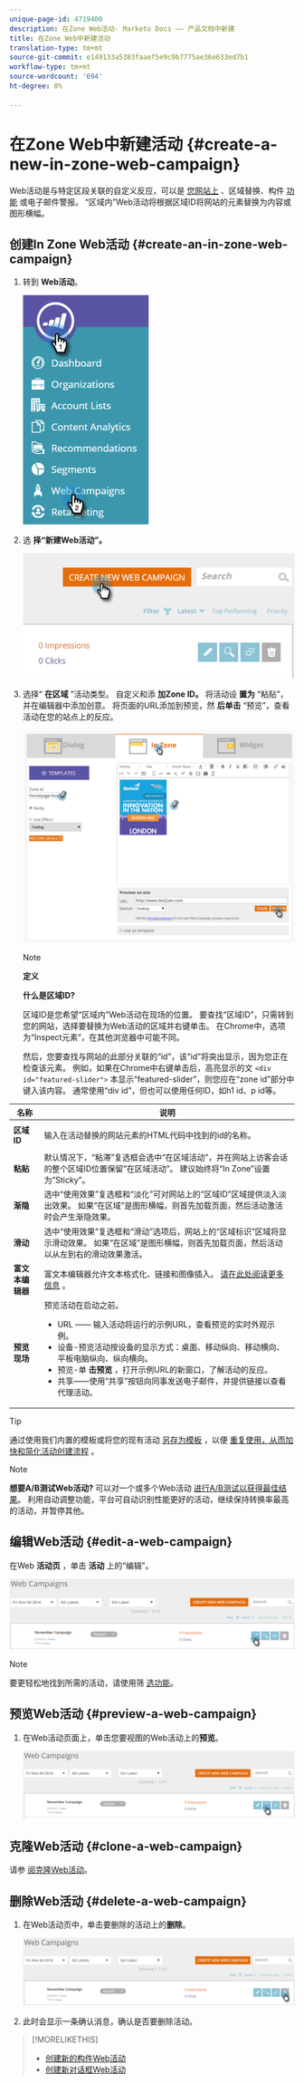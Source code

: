 ```yaml
---
unique-page-id: 4719400
description: 在Zone Web活动- Marketo Docs —— 产品文档中新建
title: 在Zone Web中新建活动
translation-type: tm+mt
source-git-commit: e149133a5383faaef5e9c9b7775ae36e633ed7b1
workflow-type: tm+mt
source-wordcount: '694'
ht-degree: 0%

---
```



# 在Zone Web中新建活动 {#create-a-new-in-zone-web-campaign}

Web活动是与特定区段关联的自定义反应，可以是 [您网站上](create-a-new-dialog-web-campaign.md) 、区域替换、构件 [功能](create-a-new-widget-web-campaign.md) 或电子邮件警报。 “区域内”Web活动将根据区域ID将网站的元素替换为内容或图形横幅。

## 创建In Zone Web活动 {#create-an-in-zone-web-campaign}

1. 转到 **Web活动**。

   ![](assets/image2016-8-18-15-3a54-3a21.png)

1. 选 **择“新建Web活动”。**

   ![](assets/create-new-web-campaign-hand.png)

1. 选择“ **在区域** ”活动类型。 自定义和添 **加Zone ID。** 将活动设 **置为** “粘贴”，并在编辑器中添加创意。 将页面的URL添加到预览，然 **后单击** “预览”，查看活动在您的站点上的反应。

   ![](assets/new-3-1.png)

   >[!NOTE]
   >
   >**定义**
   >
   >
   >**什么是区域ID?**
   >
   >
   >区域ID是您希望“区域内”Web活动在现场的位置。 要查找“区域ID”，只需转到您的网站，选择要替换为Web活动的区域并右键单击。 在Chrome中，选项为“Inspect元素”，在其他浏览器中可能不同。
   >
   >
   >然后，您要查找与网站的此部分关联的“id”，该“id”将突出显示，因为您正在检查该元素。 例如，如果在Chrome中右键单击后，高亮显示的文 `<div id="featured-slider">` 本显示“featured-slider”，则您应在“zone id”部分中键入该内容。 通常使用“div id”，但也可以使用任何ID，如h1 id、p id等。

<table> 
 <thead> 
  <tr> 
   <th colspan="1" rowspan="1">名称</th> 
   <th colspan="1" rowspan="1">说明</th> 
  </tr> 
 </thead> 
 <tbody> 
  <tr> 
   <td colspan="1" rowspan="1"><strong> 区域ID </strong></td> 
   <td colspan="1" rowspan="1"><p>输入在活动替换的网站元素的HTML代码中找到的id的名称。</p></td> 
  </tr> 
  <tr> 
   <td colspan="1" rowspan="1"><p><strong> 粘贴 </strong></p></td> 
   <td colspan="1" rowspan="1">默认情况下，“粘滞”复选框会选中“在区域活动”，并在网站上访客会话的整个区域ID位置保留“在区域活动”。 建议始终将“In Zone”设置为“Sticky”。</td> 
  </tr> 
  <tr> 
   <td colspan="1" rowspan="1"><p><strong> 渐隐</strong> </p></td> 
   <td colspan="1" rowspan="1">选中“使用效果”复选框和“淡化”可对网站上的“区域ID”区域提供淡入淡出效果。 如果“在区域”是图形横幅，则首先加载页面，然后活动激活时会产生渐隐效果。</td> 
  </tr> 
  <tr> 
   <td colspan="1"><strong>滑动</strong></td> 
   <td colspan="1">选中“使用效果”复选框和“滑动”选项后，网站上的“区域标识”区域将显示滑动效果。 如果“在区域”是图形横幅，则首先加载页面，然后活动以从左到右的滑动效果激活。</td> 
  </tr> 
  <tr> 
   <td colspan="1"><strong> 富文本编辑器  </strong></td> 
   <td colspan="1">富文本编辑器允许文本格式化、链接和图像插入。 <a href="using-the-web-personalization-rich-text-editor.md">请在此处阅读更多信息</a> 。</td> 
  </tr> 
  <tr> 
   <td colspan="1"><strong> 预览现场   </strong></td> 
   <td colspan="1">预览活动在启动之前。 <br> 
    <ul> 
     <li> URL —— 输入活动将运行的示例URL，查看预览的实时外观示例。</li> 
     <li>设备-预览活动按设备的显示方式：桌面、移动纵向、移动横向、平板电脑纵向、纵向横向。</li> 
     <li> 预览-单 <strong>击预览</strong> ，打开示例URL的新窗口，了解活动的反应。</li> 
     <li> 共享——使用“共享”按钮向同事发送电子邮件，并提供链接以查看代理活动。</li> 
    </ul></td> 
  </tr> 
 </tbody> 
</table>

>[!TIP]
>
>通过使用我们内置的模板或将您的现有活动 [另存为模板](../../../product-docs/web-personalization/using-templates/using-templates-to-create-web-campaigns.md) ，以便 [重复使用，从而加快和简化活动创建流程](../../../product-docs/web-personalization/using-templates/using-templates-to-create-web-campaigns.md) 。

>[!NOTE]
>
>**想要A/B测试Web活动?** 可以对一个或多个Web活动 [进行A/B测试以获得最佳结果](ab-test-your-web-campaign.md)。 利用自动调整功能，平台可自动识别性能更好的活动，继续保持转换率最高的活动，并暂停其他。

## 编辑Web活动 {#edit-a-web-campaign}

在Web **活动页** ，单击 **活动** 上的“编辑”。

![](assets/in-zone-web-campaign-edit.png)

>[!NOTE]
>
>要更轻松地找到所需的活动，请使用筛 [选功能](filter-web-campaigns.md)。

## 预览Web活动 {#preview-a-web-campaign}

1. 在Web活动页面上，单击您要视图的Web活动上的**预览**。

   ![](assets/in-zone-web-campaign-preview.png)

## 克隆Web活动 {#clone-a-web-campaign}

请参 [阅克隆Web活动](clone-a-web-campaign.md)。

## 删除Web活动 {#delete-a-web-campaign}

1. 在Web活动页中，单击要删除的活动上的**删除**。

   ![](assets/in-zone-web-campaign-delete.png)

1. 此时会显示一条确认消息，确认是否要删除活动。

>[!MORELIKETHIS]
>
>* [创建新的构件Web活动](create-a-new-widget-web-campaign.md)
>* [创建新对话框Web活动](create-a-new-dialog-web-campaign.md)

